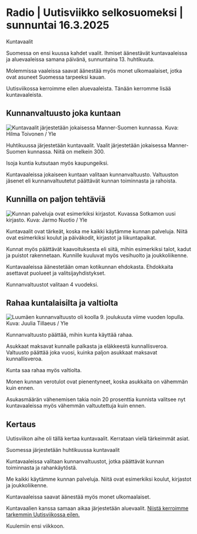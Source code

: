 # Radio \| Uutisviikko selkosuomeksi \| sunnuntai 16.3.2025

Kuntavaalit

Suomessa on ensi kuussa kahdet vaalit. Ihmiset äänestävät kuntavaaleissa ja aluevaaleissa samana päivänä, sunnuntaina 13. huhtikuuta.

Molemmissa vaaleissa saavat äänestää myös monet ulkomaalaiset, jotka ovat asuneet Suomessa tarpeeksi kauan.

Uutisviikossa kerroimme eilen aluevaaleista. Tänään kerromme lisää kuntavaaleista.

## Kunnanvaltuusto joka kuntaan

![Kuntavaalit järjestetään jokaisessa Manner-Suomen kunnassa. Kuva: Hilma Toivonen / Yle](https://images.cdn.yle.fi/image/upload/c_crop,h_3078,w_5472,x_0,y_325/ar_1.7777777777777777,c_fill,g_faces,h_431,w_767/dpr_1.0/q_auto:eco/f_auto/fl_lossy/v1623228511/39-81810560c07b80a7d3f)

Huhtikuussa järjestetään kuntavaalit. Vaalit järjestetään jokaisessa Manner-Suomen kunnassa. Niitä on melkein 300.

Isoja kuntia kutsutaan myös kaupungeiksi.

Kuntavaaleissa jokaiseen kuntaan valitaan kunnanvaltuusto. Valtuuston jäsenet eli kunnanvaltuutetut päättävät kunnan toiminnasta ja rahoista.

## Kunnilla on paljon tehtäviä

![Kunnan palveluja ovat esimerkiksi kirjastot. Kuvassa Sotkamon uusi kirjasto. Kuva: Jarmo Nuotio / Yle](https://images.cdn.yle.fi/image/upload/c_crop,h_3078,w_5472,x_0,y_332/ar_1.7777777777777777,c_fill,g_faces,h_431,w_767/dpr_1.0/q_auto:eco/f_auto/fl_lossy/v1737474987/39-1409736678fc00b90442)

Kuntavaalit ovat tärkeät, koska me kaikki käytämme kunnan palveluja. Niitä ovat esimerkiksi koulut ja päiväkodit, kirjastot ja liikuntapaikat.

Kunnat myös päättävät kaavoituksesta eli siitä, mihin esimerkiksi talot, kadut ja puistot rakennetaan. Kunnille kuuluvat myös vesihuolto ja joukkoliikenne.

Kuntavaaleissa äänestetään oman kotikunnan ehdokasta. Ehdokkaita asettavat puolueet ja valitsijayhdistykset.

Kunnanvaltuustot valitaan 4 vuodeksi.

## Rahaa kuntalaisilta ja valtiolta

![Luumäen kunnanvaltuusto oli koolla 9. joulukuuta viime vuoden lopulla. Kuva: Juulia Tillaeus / Yle](https://images.cdn.yle.fi/image/upload/c_crop,h_2078,w_3709,x_0,y_0/ar_1.7777777777777777,c_fill,g_faces,h_431,w_767/dpr_1.0/q_auto:eco/f_auto/fl_lossy/v1733763142/39-139256267571fc44b983)

Kunnanvaltuusto päättää, mihin kunta käyttää rahaa.

Asukkaat maksavat kunnalle palkasta ja eläkkeestä kunnallisveroa. Valtuusto päättää joka vuosi, kuinka paljon asukkaat maksavat kunnallisveroa.

Kunta saa rahaa myös valtiolta.

Monen kunnan verotulot ovat pienentyneet, koska asukkaita on vähemmän kuin ennen.

Asukasmäärän vähenemisen takia noin 20 prosenttia kunnista valitsee nyt kuntavaaleissa myös vähemmän valtuutettuja kuin ennen.

## Kertaus

Uutisviikon aihe oli tällä kertaa kuntavaalit. Kerrataan vielä tärkeimmät asiat.

Suomessa järjestetään huhtikuussa kuntavaalit

Kuntavaaleissa valitaan kunnanvaltuustot, jotka päättävät kunnan toiminnasta ja rahankäytöstä.

Me kaikki käytämme kunnan palveluja. Niitä ovat esimerkiksi koulut, kirjastot ja joukkoliikenne.

Kuntavaaleissa saavat äänestää myös monet ulkomaalaiset.

Kuntavaalien kanssa samaan aikaa järjestetään aluevaalit. [Niistä kerroimme tarkemmin Uutisviikossa eilen.](https://yle.fi/a/74-20145950)

Kuulemiin ensi viikkoon.

